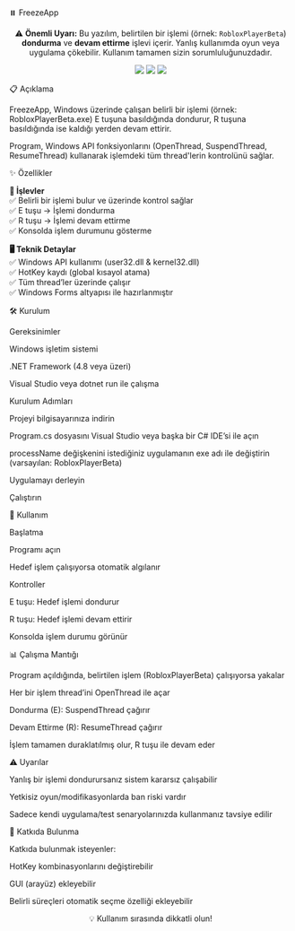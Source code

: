 ⏸️ FreezeApp
<p align="center"> ⚠️ <strong>Önemli Uyarı:</strong> Bu yazılım, belirtilen bir işlemi (örnek: <code>RobloxPlayerBeta</code>) <strong>dondurma</strong> ve <strong>devam ettirme</strong> işlevi içerir. Yanlış kullanımda oyun veya uygulama çökebilir. Kullanım tamamen sizin sorumluluğunuzdadır. </p>
<p align="center"> <img src="https://img.shields.io/badge/.NET-Framework%204.8-blue?style=for-the-badge&logo=dotnet" /> <img src="https://img.shields.io/badge/C%23-Windows%20Forms-purple?style=for-the-badge&logo=csharp" /> <img src="https://img.shields.io/badge/Platform-Windows-lightgrey?style=for-the-badge&logo=windows" /> </p>
📋 Açıklama

FreezeApp, Windows üzerinde çalışan belirli bir işlemi (örnek: RobloxPlayerBeta.exe) E tuşuna basıldığında dondurur, R tuşuna basıldığında ise kaldığı yerden devam ettirir.

Program, Windows API fonksiyonlarını (OpenThread, SuspendThread, ResumeThread) kullanarak işlemdeki tüm thread'lerin kontrolünü sağlar.

✨ Özellikler
<p align="left"> <strong>🔧 İşlevler</strong><br> ✅ Belirli bir işlemi bulur ve üzerinde kontrol sağlar<br> ✅ E tuşu → İşlemi dondurma<br> ✅ R tuşu → İşlemi devam ettirme<br> ✅ Konsolda işlem durumunu gösterme<br> </p> <p align="left"> <strong>🖥️ Teknik Detaylar</strong><br> ✅ Windows API kullanımı (user32.dll & kernel32.dll)<br> ✅ HotKey kaydı (global kısayol atama)<br> ✅ Tüm thread’ler üzerinde çalışır<br> ✅ Windows Forms altyapısı ile hazırlanmıştır<br> </p>
🛠️ Kurulum

Gereksinimler

Windows işletim sistemi

.NET Framework (4.8 veya üzeri)

Visual Studio veya dotnet run ile çalışma

Kurulum Adımları

Projeyi bilgisayarınıza indirin

Program.cs dosyasını Visual Studio veya başka bir C# IDE’si ile açın

processName değişkenini istediğiniz uygulamanın exe adı ile değiştirin (varsayılan: RobloxPlayerBeta)

Uygulamayı derleyin

Çalıştırın

🎯 Kullanım

Başlatma

Programı açın

Hedef işlem çalışıyorsa otomatik algılanır

Kontroller

E tuşu: Hedef işlemi dondurur

R tuşu: Hedef işlemi devam ettirir

Konsolda işlem durumu görünür

📊 Çalışma Mantığı

Program açıldığında, belirtilen işlem (RobloxPlayerBeta) çalışıyorsa yakalar

Her bir işlem thread’ini OpenThread ile açar

Dondurma (E): SuspendThread çağırır

Devam Ettirme (R): ResumeThread çağırır

İşlem tamamen duraklatılmış olur, R tuşu ile devam eder

⚠️ Uyarılar

Yanlış bir işlemi dondurursanız sistem kararsız çalışabilir

Yetkisiz oyun/modifikasyonlarda ban riski vardır

Sadece kendi uygulama/test senaryolarınızda kullanmanız tavsiye edilir

🤝 Katkıda Bulunma

Katkıda bulunmak isteyenler:

HotKey kombinasyonlarını değiştirebilir

GUI (arayüz) ekleyebilir

Belirli süreçleri otomatik seçme özelliği ekleyebilir

<p align="center">💡 Kullanım sırasında dikkatli olun!</p>